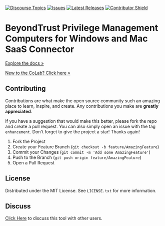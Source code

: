 [![Discourse Topics][discourse-shield]][discourse-url]
[![Issues][issues-shield]][issues-url]
[![Latest Releases][release-shield]][release-url]
[![Contributor Shield][contributor-shield]][contributors-url]

[discourse-shield]:https://img.shields.io/discourse/topics?label=Discuss%20This%20Tool&server=https%3A%2F%2Fdeveloper.sailpoint.com%2Fdiscuss
[discourse-url]:https://developer.sailpoint.com/discuss
[issues-shield]:https://img.shields.io/github/issues/sailpoint-oss/colab-saas-conn-beyondtrust-pmcloud-computers?label=Issues
[issues-url]:https://github.com/sailpoint-oss/colab-saas-conn-beyondtrust-pmcloud-computers/issues
[release-shield]: https://img.shields.io/github/v/release/sailpoint-oss/colab-saas-conn-beyondtrust-pmcloud-computers?label=Current%20Release
[release-url]:https://github.com/sailpoint-oss/colab-saas-conn-beyondtrust-pmcloud-computers/releases
[contributor-shield]:https://img.shields.io/github/contributors/sailpoint-oss/colab-saas-conn-beyondtrust-pmcloud-computers?label=Contributors
[contributors-url]:https://github.com/sailpoint-oss/colab-saas-conn-beyondtrust-pmcloud-computers/graphs/contributors

# BeyondTrust Privilege Management Computers for Windows and Mac SaaS Connector
[Explore the docs »](https://developer.sailpoint.com/discuss/t/beyondtrust-privilege-management-computers-for-windows-and-mac-connector/28492)

[New to the CoLab? Click here »](https://developer.sailpoint.com/discuss/t/about-the-sailpoint-developer-community-colab/11230)

<!-- CONTRIBUTING -->
## Contributing

Contributions are what make the open source community such an amazing place to learn, inspire, and create. Any contributions you make are **greatly appreciated**.

If you have a suggestion that would make this better, please fork the repo and create a pull request. You can also simply open an issue with the tag `enhancement`.
Don't forget to give the project a star! Thanks again!

1. Fork the Project
2. Create your Feature Branch (`git checkout -b feature/AmazingFeature`)
3. Commit your Changes (`git commit -m 'Add some AmazingFeature'`)
4. Push to the Branch (`git push origin feature/AmazingFeature`)
5. Open a Pull Request

<!-- LICENSE -->
## License

Distributed under the MIT License. See `LICENSE.txt` for more information.

<!-- CONTACT -->
## Discuss
[Click Here](https://developer.sailpoint.com/discuss/t/beyondtrust-privilege-management-computers-for-windows-and-mac-connector/28492) to discuss this tool with other users.
